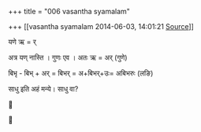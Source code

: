 +++
title = "006 vasantha syamalam"

+++
[[vasantha syamalam	2014-06-03, 14:01:21 [Source](https://groups.google.com/g/samskrita/c/qAjRBFGyxOI)]]



यणे ऋ = र्

अत्र यण् नास्ति । गुणः एव । अतः ऋ = अर् (गुणे)

बिभृ - बिभ् + अर् = बिभर् = अ+बिभर्+उः= अबिभरुः (लङि)

साधु इति अहं मन्ये। साधु वा?





